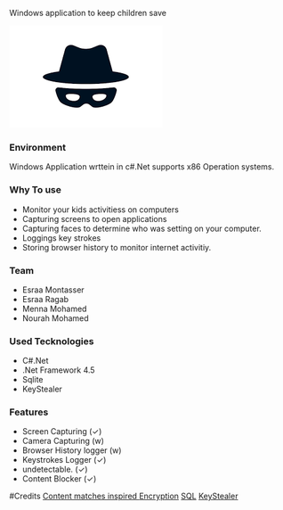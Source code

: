 Windows application to keep children save


<img src='https://raw.githubusercontent.com/5savers/Roglaza/master/roglaza.png' />


<h3>Environment</h3>
Windows Application wrttein in c#.Net supports x86 Operation systems.
<h3> Why To use</h3>

- Monitor your kids activitiess on computers 
- Capturing screens to open applications
- Capturing faces to determine who was setting on your computer.
- Loggings key strokes
- Storing browser history  to monitor internet activitiy.

<h3>Team</h3>

- Esraa Montasser
- Esraa Ragab
- Menna Mohamed
- Nourah Mohamed


<h3>Used Tecknologies </h3>

- C#.Net
- .Net Framework 4.5
- Sqlite
- KeyStealer 

<h3>Features</h3>

- Screen Capturing 			(✓)
- Camera Capturing  		(w)
- Browser History logger	(w)
- Keystrokes Logger			(✓)
- undetectable.				(✓)
- Content Blocker 			(✓)




#Credits
[Content matches inspired ](https://github.com/Kalpeshk9967016292/Antiporn)
[Encryption](https://msdn.microsoft.com/en-us/library/system.security.cryptography.md5(v=vs.110).aspx)
[SQL](http://blog.tigrangasparian.com/2012/02/09/getting-started-with-sqlite-in-c-part-one/)
[KeyStealer](https://codeload.github.com/htll/KeyStealer/zip/master)



